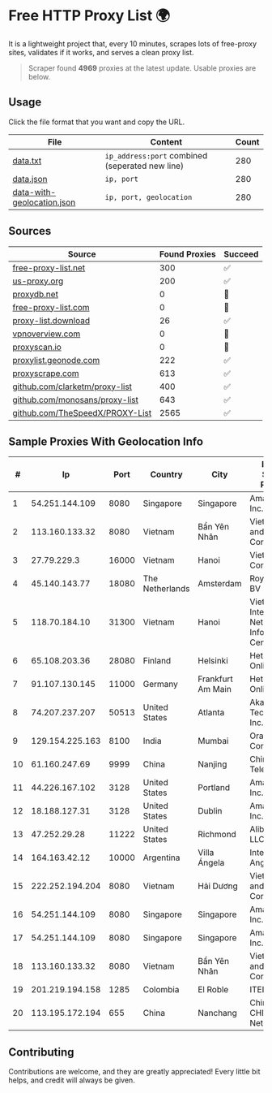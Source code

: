 
# Free HTTP Proxy List 🌍

It is a lightweight project that, every 10 minutes, scrapes lots of free-proxy sites, validates if it works, and serves a clean proxy list.


> Scraper found **4969** proxies at the latest update. Usable proxies are below.

## Usage

Click the file format that you want and copy the URL.


|File|Content|Count|
|----|-------|-----|
|[data.txt](https://raw.githubusercontent.com/themiralay/Proxy-List-World/master/data.txt)|`ip_address:port` combined (seperated new line)|280|
|[data.json](https://raw.githubusercontent.com/themiralay/Proxy-List-World/master/data.json)|`ip, port`|280|
|[data-with-geolocation.json](https://raw.githubusercontent.com/themiralay/Proxy-List-World/master/data-with-geolocation.json)|`ip, port, geolocation`|280|

## Sources

|Source|Found Proxies|Succeed|
|------|-------------|-------|
|[free-proxy-list.net](https://free-proxy-list.net)|300|✅|
|[us-proxy.org](https://www.us-proxy.org)|200|✅|
|[proxydb.net](http://proxydb.net)|0|🚫|
|[free-proxy-list.com](https://free-proxy-list.com/?page=&port=&type%5B%5D=http&type%5B%5D=https&up_time=0&search=Search)|0|🚫|
|[proxy-list.download](https://www.proxy-list.download/HTTP)|26|✅|
|[vpnoverview.com](https://vpnoverview.com/privacy/anonymous-browsing/free-proxy-servers)|0|🚫|
|[proxyscan.io](https://www.proxyscan.io)|0|🚫|
|[proxylist.geonode.com](https://proxylist.geonode.com/api/proxy-list?limit=300&page=1&sort_by=lastChecked&sort_type=desc&protocols=http,https)|222|✅|
|[proxyscrape.com](https://api.proxyscrape.com/v2/?request=displayproxies&protocol=http&timeout=10000&country=all&ssl=all&anonymity=all)|613|✅|
|[github.com/clarketm/proxy-list](https://raw.githubusercontent.com/clarketm/proxy-list/master/proxy-list-raw.txt)|400|✅|
|[github.com/monosans/proxy-list](https://raw.githubusercontent.com/monosans/proxy-list/main/proxies/http.txt)|643|✅|
|[github.com/TheSpeedX/PROXY-List](https://raw.githubusercontent.com/TheSpeedX/PROXY-List/master/http.txt)|2565|✅|


## Sample Proxies With Geolocation Info

|#|Ip|Port|Country|City|Internet Service Provider|
|-|--|----|-------|----|-------------------------|
|1|54.251.144.109|8080|Singapore|Singapore|Amazon.com, Inc.|
|2|113.160.133.32|8080|Vietnam|Bẩn Yên Nhân|VietNam Post and Telecom Corporation|
|3|27.79.229.3|16000|Vietnam|Hanoi|Viettel Corporation|
|4|45.140.143.77|18080|The Netherlands|Amsterdam|RoyaleHosting BV|
|5|118.70.184.10|31300|Vietnam|Hanoi|Vietnam Internet Network Information Center|
|6|65.108.203.36|28080|Finland|Helsinki|Hetzner Online GmbH|
|7|91.107.130.145|11000|Germany|Frankfurt Am Main|Hetzner Online AG|
|8|74.207.237.207|50513|United States|Atlanta|Akamai Technologies, Inc.|
|9|129.154.225.163|8100|India|Mumbai|Oracle Corporation|
|10|61.160.247.69|9999|China|Nanjing|China Telecom|
|11|44.226.167.102|3128|United States|Portland|Amazon.com, Inc.|
|12|18.188.127.31|3128|United States|Dublin|Amazon.com, Inc.|
|13|47.252.29.28|11222|United States|Richmond|Alibaba Cloud LLC|
|14|164.163.42.12|10000|Argentina|Villa Ángela|Interret Villa Angela SRL|
|15|222.252.194.204|8080|Vietnam|Hải Dương|VietNam Post and Telecom Corporation|
|16|54.251.144.109|8080|Singapore|Singapore|Amazon.com, Inc.|
|17|54.251.144.109|8080|Singapore|Singapore|Amazon.com, Inc.|
|18|113.160.133.32|8080|Vietnam|Bẩn Yên Nhân|VietNam Post and Telecom Corporation|
|19|201.219.194.158|1285|Colombia|El Roble|ITELKOM|
|20|113.195.172.194|655|China|Nanchang|China Unicom CHINA169 Network|



## Contributing

Contributions are welcome, and they are greatly appreciated! Every
little bit helps, and credit will always be given.

